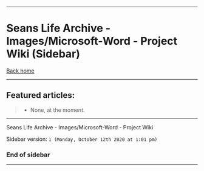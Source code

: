 
***

# Seans Life Archive - Images/Microsoft-Word - Project Wiki (Sidebar)

[Back home](https://github.com/seanpm2001/SeansLifeArchive_Images_Microsoft-Word/wiki/)

***

## Featured articles:

> * None, at the moment.

***

Seans Life Archive - Images/Microsoft-Word - Project Wiki

Sidebar version: `1 (Monday, October 12th 2020 at 1:01 pm)`

### End of sidebar

***

